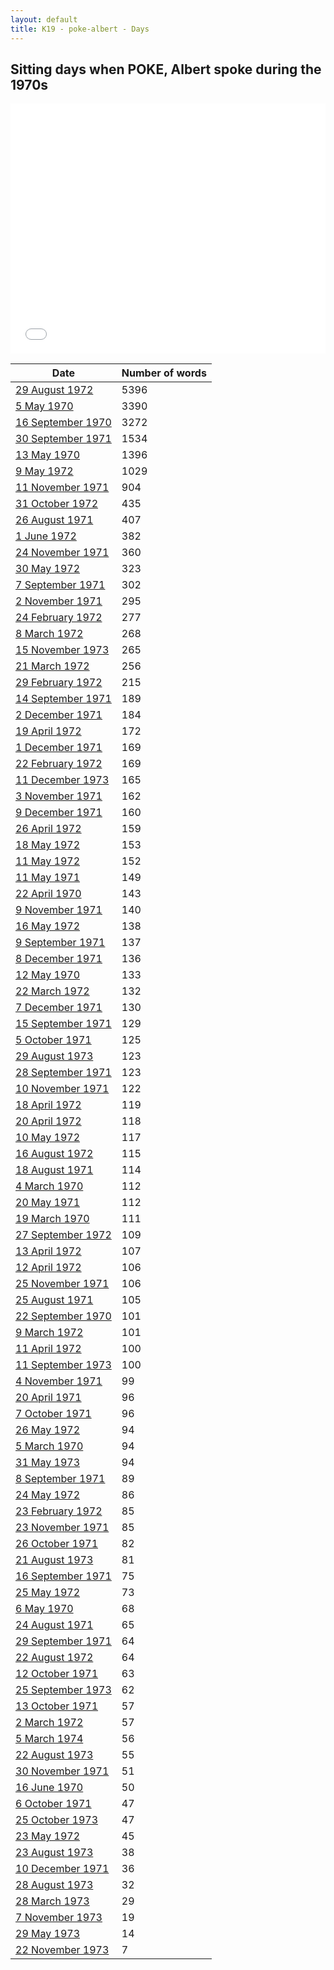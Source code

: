 ```yaml
---
layout: default
title: K19 - poke-albert - Days
---
```

## Sitting days when POKE, Albert spoke during the 1970s

<iframe width="100%" height="400" frameborder="0" scrolling="no" src="//plot.ly/~wragge/943.embed"></iframe>

| Date | Number of words |
|--------------|----------------|
|[29 August 1972](https://historichansard.net/senate/1972/19720829_senate_27_s53/)|5396|
|[5 May 1970](https://historichansard.net/senate/1970/19700505_senate_27_s43/)|3390|
|[16 September 1970](https://historichansard.net/senate/1970/19700916_senate_27_s45/)|3272|
|[30 September 1971](https://historichansard.net/senate/1971/19710930_senate_27_s49/)|1534|
|[13 May 1970](https://historichansard.net/senate/1970/19700513_senate_27_s44/)|1396|
|[9 May 1972](https://historichansard.net/senate/1972/19720509_senate_27_s52/)|1029|
|[11 November 1971](https://historichansard.net/senate/1971/19711111_senate_27_s50/)|904|
|[31 October 1972](https://historichansard.net/senate/1972/19721031_senate_27_s54/)|435|
|[26 August 1971](https://historichansard.net/senate/1971/19710826_senate_27_s49/)|407|
|[1 June 1972](https://historichansard.net/senate/1972/19720601_senate_27_s52/)|382|
|[24 November 1971](https://historichansard.net/senate/1971/19711124_senate_27_s50/)|360|
|[30 May 1972](https://historichansard.net/senate/1972/19720530_senate_27_s52/)|323|
|[7 September 1971](https://historichansard.net/senate/1971/19710907_senate_27_s49/)|302|
|[2 November 1971](https://historichansard.net/senate/1971/19711102_senate_27_s50/)|295|
|[24 February 1972](https://historichansard.net/senate/1972/19720224_senate_27_s51/)|277|
|[8 March 1972](https://historichansard.net/senate/1972/19720308_senate_27_s51/)|268|
|[15 November 1973](https://historichansard.net/senate/1973/19731115_senate_28_s58/)|265|
|[21 March 1972](https://historichansard.net/senate/1972/19720321_senate_27_s51/)|256|
|[29 February 1972](https://historichansard.net/senate/1972/19720229_senate_27_s51/)|215|
|[14 September 1971](https://historichansard.net/senate/1971/19710914_senate_27_s49/)|189|
|[2 December 1971](https://historichansard.net/senate/1971/19711202_senate_27_s50/)|184|
|[19 April 1972](https://historichansard.net/senate/1972/19720419_senate_27_s51/)|172|
|[1 December 1971](https://historichansard.net/senate/1971/19711201_senate_27_s50/)|169|
|[22 February 1972](https://historichansard.net/senate/1972/19720222_senate_27_s51/)|169|
|[11 December 1973](https://historichansard.net/senate/1973/19731211_senate_28_s58/)|165|
|[3 November 1971](https://historichansard.net/senate/1971/19711103_senate_27_s50/)|162|
|[9 December 1971](https://historichansard.net/senate/1971/19711209_senate_27_s50/)|160|
|[26 April 1972](https://historichansard.net/senate/1972/19720426_senate_27_s52/)|159|
|[18 May 1972](https://historichansard.net/senate/1972/19720518_senate_27_s52/)|153|
|[11 May 1972](https://historichansard.net/senate/1972/19720511_senate_27_s52/)|152|
|[11 May 1971](https://historichansard.net/senate/1971/19710511_senate_27_s48/)|149|
|[22 April 1970](https://historichansard.net/senate/1970/19700422_senate_27_s43/)|143|
|[9 November 1971](https://historichansard.net/senate/1971/19711109_senate_27_s50/)|140|
|[16 May 1972](https://historichansard.net/senate/1972/19720516_senate_27_s52/)|138|
|[9 September 1971](https://historichansard.net/senate/1971/19710909_senate_27_s49/)|137|
|[8 December 1971](https://historichansard.net/senate/1971/19711208_senate_27_s50/)|136|
|[12 May 1970](https://historichansard.net/senate/1970/19700512_senate_27_s44/)|133|
|[22 March 1972](https://historichansard.net/senate/1972/19720322_senate_27_s51/)|132|
|[7 December 1971](https://historichansard.net/senate/1971/19711207_senate_27_s50/)|130|
|[15 September 1971](https://historichansard.net/senate/1971/19710915_senate_27_s49/)|129|
|[5 October 1971](https://historichansard.net/senate/1971/19711005_senate_27_s49/)|125|
|[29 August 1973](https://historichansard.net/senate/1973/19730829_senate_28_s57/)|123|
|[28 September 1971](https://historichansard.net/senate/1971/19710928_senate_27_s49/)|123|
|[10 November 1971](https://historichansard.net/senate/1971/19711110_senate_27_s50/)|122|
|[18 April 1972](https://historichansard.net/senate/1972/19720418_senate_27_s51/)|119|
|[20 April 1972](https://historichansard.net/senate/1972/19720420_senate_27_s51/)|118|
|[10 May 1972](https://historichansard.net/senate/1972/19720510_senate_27_s52/)|117|
|[16 August 1972](https://historichansard.net/senate/1972/19720816_senate_27_s53/)|115|
|[18 August 1971](https://historichansard.net/senate/1971/19710818_senate_27_s49/)|114|
|[4 March 1970](https://historichansard.net/senate/1970/19700304_senate_27_s43/)|112|
|[20 May 1971](https://historichansard.net/senate/1971/19710520_senate_27_s48/)|112|
|[19 March 1970](https://historichansard.net/senate/1970/19700319_senate_27_s43/)|111|
|[27 September 1972](https://historichansard.net/senate/1972/19720927_senate_27_s54/)|109|
|[13 April 1972](https://historichansard.net/senate/1972/19720413_senate_27_s51/)|107|
|[12 April 1972](https://historichansard.net/senate/1972/19720412_senate_27_s51/)|106|
|[25 November 1971](https://historichansard.net/senate/1971/19711125_senate_27_s50/)|106|
|[25 August 1971](https://historichansard.net/senate/1971/19710825_senate_27_s49/)|105|
|[22 September 1970](https://historichansard.net/senate/1970/19700922_senate_27_s45/)|101|
|[9 March 1972](https://historichansard.net/senate/1972/19720309_senate_27_s51/)|101|
|[11 April 1972](https://historichansard.net/senate/1972/19720411_senate_27_s51/)|100|
|[11 September 1973](https://historichansard.net/senate/1973/19730911_senate_28_s57/)|100|
|[4 November 1971](https://historichansard.net/senate/1971/19711104_senate_27_s50_C1/)|99|
|[20 April 1971](https://historichansard.net/senate/1971/19710420_senate_27_s47/)|96|
|[7 October 1971](https://historichansard.net/senate/1971/19711007_senate_27_s49/)|96|
|[26 May 1972](https://historichansard.net/senate/1972/19720526_senate_27_s52/)|94|
|[5 March 1970](https://historichansard.net/senate/1970/19700305_senate_27_s43/)|94|
|[31 May 1973](https://historichansard.net/senate/1973/19730531_senate_28_s56/)|94|
|[8 September 1971](https://historichansard.net/senate/1971/19710908_senate_27_s49/)|89|
|[24 May 1972](https://historichansard.net/senate/1972/19720524_senate_27_s52/)|86|
|[23 February 1972](https://historichansard.net/senate/1972/19720223_senate_27_s51/)|85|
|[23 November 1971](https://historichansard.net/senate/1971/19711123_senate_27_s50/)|85|
|[26 October 1971](https://historichansard.net/senate/1971/19711026_senate_27_s50/)|82|
|[21 August 1973](https://historichansard.net/senate/1973/19730821_senate_28_s57/)|81|
|[16 September 1971](https://historichansard.net/senate/1971/19710916_senate_27_s49/)|75|
|[25 May 1972](https://historichansard.net/senate/1972/19720525_senate_27_s52/)|73|
|[6 May 1970](https://historichansard.net/senate/1970/19700506_senate_27_s43/)|68|
|[24 August 1971](https://historichansard.net/senate/1971/19710824_senate_27_s49/)|65|
|[29 September 1971](https://historichansard.net/senate/1971/19710929_senate_27_s49/)|64|
|[22 August 1972](https://historichansard.net/senate/1972/19720822_senate_27_s53/)|64|
|[12 October 1971](https://historichansard.net/senate/1971/19711012_senate_27_s50/)|63|
|[25 September 1973](https://historichansard.net/senate/1973/19730925_senate_28_s57/)|62|
|[13 October 1971](https://historichansard.net/senate/1971/19711013_senate_27_s50/)|57|
|[2 March 1972](https://historichansard.net/senate/1972/19720302_senate_27_s51/)|57|
|[5 March 1974](https://historichansard.net/senate/1974/19740305_SENATE_28_S59/)|56|
|[22 August 1973](https://historichansard.net/senate/1973/19730822_senate_28_s57/)|55|
|[30 November 1971](https://historichansard.net/senate/1971/19711130_senate_27_s50/)|51|
|[16 June 1970](https://historichansard.net/senate/1970/19700616_senate_27_s44/)|50|
|[6 October 1971](https://historichansard.net/senate/1971/19711006_senate_27_s49/)|47|
|[25 October 1973](https://historichansard.net/senate/1973/19731025_senate_28_s57/)|47|
|[23 May 1972](https://historichansard.net/senate/1972/19720523_senate_27_s52/)|45|
|[23 August 1973](https://historichansard.net/senate/1973/19730823_senate_28_s57/)|38|
|[10 December 1971](https://historichansard.net/senate/1971/19711210_senate_27_s50/)|36|
|[28 August 1973](https://historichansard.net/senate/1973/19730828_senate_28_s57/)|32|
|[28 March 1973](https://historichansard.net/senate/1973/19730328_senate_28_s55/)|29|
|[7 November 1973](https://historichansard.net/senate/1973/19731107_senate_28_s58/)|19|
|[29 May 1973](https://historichansard.net/senate/1973/19730529_senate_28_s56/)|14|
|[22 November 1973](https://historichansard.net/senate/1973/19731122_senate_28_s58/)|7|
